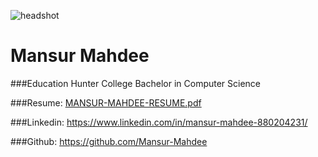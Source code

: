 ![headshot](https://github.com/user-attachments/assets/7d0d663d-2bde-4dae-afb6-2442bb3a9e9b)
# Mansur Mahdee

###Education 
Hunter College
Bachelor in Computer Science

###Resume: [MANSUR-MAHDEE-RESUME.pdf](https://github.com/user-attachments/files/17251582/MANSUR-MAHDEE-RESUME.pdf)

###Linkedin: https://www.linkedin.com/in/mansur-mahdee-880204231/

###Github: https://github.com/Mansur-Mahdee

